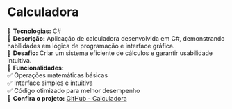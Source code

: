 # Calculadora  
🔹 **Tecnologias:** C#  
🔹 **Descrição:** Aplicação de calculadora desenvolvida em C#, demonstrando habilidades em lógica de programação e interface gráfica.  
🔹 **Desafio:** Criar um sistema eficiente de cálculos e garantir usabilidade intuitiva.  
🔹 **Funcionalidades:**  
✅ Operações matemáticas básicas  
✅ Interface simples e intuitiva  
✅ Código otimizado para melhor desempenho  
🔗 **Confira o projeto:** [GitHub - Calculadora](https://github.com/Danieljrsilva/calculadora)  
